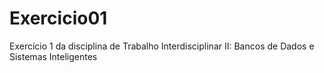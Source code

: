 # Exercicio01
Exercício 1 da disciplina de Trabalho Interdisciplinar II: Bancos de Dados e Sistemas Inteligentes 
